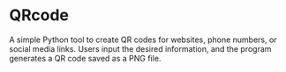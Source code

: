 # QRcode
A simple Python tool to create QR codes for websites, phone numbers, or social media links. Users input the desired information, and the program generates a QR code saved as a PNG file.
